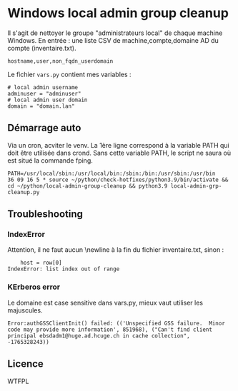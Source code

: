 # Windows local admin group cleanup

Il s'agit de nettoyer le groupe "administrateurs local" de chaque machine Windows.
En entrée : une liste CSV de machine,compte,domaine AD du compte (inventaire.txt).

```
hostname,user,non_fqdn_userdomain
```

Le fichier `vars.py` contient mes variables :

```
# local admin username
adminuser = "adminuser"
# local admin user domain
domain = "domain.lan"
```

## Démarrage auto

Via un cron, acviter le venv. La 1ère ligne correspond à la variable PATH qui doit être utilisée dans crond. Sans cette variable PATH, le script ne saura où est situé la commande fping.

```
PATH=/usr/local/sbin:/usr/local/bin:/sbin:/bin:/usr/sbin:/usr/bin
36 09 16 5 * source ~/python/check-hotfixes/python3.9/bin/activate && cd ~/python/local-admin-group-cleanup && python3.9 local-admin-grp-cleanup.py
```

## Troubleshooting

### IndexError

Attention, il ne faut aucun \newline à la fin du fichier inventaire.txt, sinon :

```
    host = row[0]
IndexError: list index out of range
```

### KErberos error

Le domaine est case sensitive dans vars.py, mieux vaut utiliser les majuscules.

```
Error:authGSSClientInit() failed: (('Unspecified GSS failure.  Minor code may provide more information', 851968), ("Can't find client principal ebsdadm1@huge.ad.hcuge.ch in cache collection", -1765328243))
```


## Licence

WTFPL